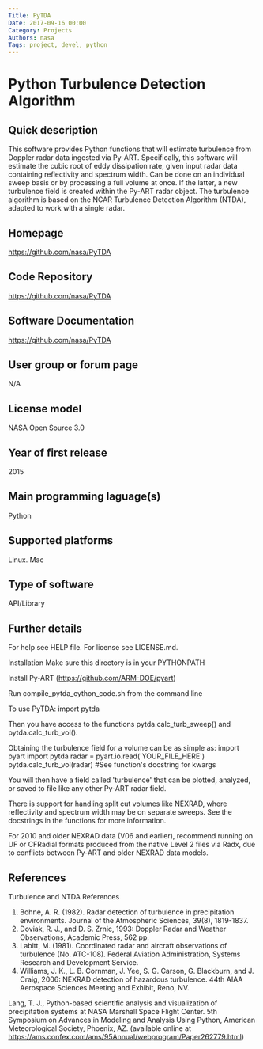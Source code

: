 ```yaml
---
Title: PyTDA
Date: 2017-09-16 00:00
Category: Projects
Authors: nasa
Tags: project, devel, python
---
```


# Python Turbulence Detection Algorithm

## Quick description
This software provides Python functions that will estimate turbulence from Doppler radar data ingested via Py-ART. Specifically, this software will estimate the cubic root of eddy dissipation rate, given input radar data containing reflectivity and spectrum width. Can be done on an individual sweep basis or by processing a full volume at once. If the latter, a new turbulence field is created within the Py-ART radar object. The turbulence algorithm is based on the NCAR Turbulence Detection Algorithm (NTDA), adapted to work with a single radar.

## Homepage
<https://github.com/nasa/PyTDA>

## Code Repository
<https://github.com/nasa/PyTDA>

## Software Documentation
<https://github.com/nasa/PyTDA>

## User group or forum page
N/A

## License model
NASA Open Source 3.0

## Year of first release
2015

## Main programming laguage(s)
Python

## Supported platforms
Linux. Mac

## Type of software
API/Library

## Further details
For help see HELP file. For license see LICENSE.md.

Installation
Make sure this directory is in your PYTHONPATH

Install Py-ART (<https://github.com/ARM-DOE/pyart>)

Run compile_pytda_cython_code.sh from the command line

To use PyTDA:
import pytda

Then you have access to the functions pytda.calc_turb_sweep() and pytda.calc_turb_vol().

Obtaining the turbulence field for a volume can be as simple as:
import pyart
import pytda
radar = pyart.io.read('YOUR_FILE_HERE')
pytda.calc_turb_vol(radar) #See function's docstring for kwargs

You will then have a field called 'turbulence' that can be plotted, analyzed, or saved to file like any other Py-ART radar field.

There is support for handling split cut volumes like NEXRAD, where reflectivity and spectrum width may be on separate sweeps. See the docstrings in the functions for more information.

For 2010 and older NEXRAD data (V06 and earlier), recommend running on UF or CFRadial formats produced from the native Level 2 files via Radx, due to conflicts between Py-ART and older NEXRAD data models.



## References

Turbulence and NTDA References

1. Bohne, A. R. (1982). Radar detection of turbulence in precipitation environments. Journal of the Atmospheric Sciences, 39(8), 1819-1837.
2. Doviak, R. J., and D. S. Zrnic, 1993: Doppler Radar and Weather Observations, Academic Press, 562 pp.
3. Labitt, M. (1981). Coordinated radar and aircraft observations of turbulence (No. ATC-108). Federal Aviation Administration, Systems Research and Development Service.
4. Williams, J. K., L. B. Cornman, J. Yee, S. G. Carson, G. Blackburn, and J. Craig, 2006: NEXRAD detection of hazardous turbulence. 44th AIAA Aerospace Sciences Meeting and Exhibit, Reno, NV.

Lang, T. J., Python-based scientific analysis and visualization of precipitation systems at NASA Marshall Space Flight Center. 5th Symposium on Advances in Modeling and Analysis Using Python, American Meteorological Society, Phoenix, AZ. (available online at <https://ams.confex.com/ams/95Annual/webprogram/Paper262779.html>)


